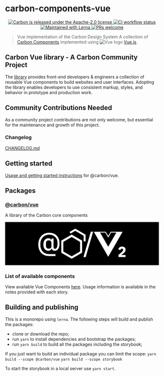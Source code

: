 # carbon-components-vue

<p align="center">
  <a href="https://github.com/carbon-design-system/carbon/blob/master/LICENSE">
    <img src="https://img.shields.io/badge/license-Apache--2.0-blue.svg" alt="Carbon is released under the Apache-2.0 license" />
  </a>
  <a href="https://github.com/carbon-design-system/carbon/actions/workflows/ci.yml">
    <img src="https://github.com/carbon-design-system/carbon/actions/workflows/ci.yml/badge.svg" alt="CI workflow status" />
  </a>
  <a href="https://lerna.js.org/">
    <img src="https://img.shields.io/badge/maintained%20with-lerna-cc00ff.svg" alt="Maintained with Lerna" />
  </a>
  <a href="https://github.com/carbon-design-system/carbon/blob/master/.github/CONTRIBUTING.md">
    <img src="https://img.shields.io/badge/PRs-welcome-brightgreen.svg" alt="PRs welcome" />
  </a>
</p>

> Vue implementation of the Carbon Design System
> A collection of [Carbon Components](https://github.com/carbon-design-system/carbon-components) implemented using <img src="https://vuejs.org/images/logo.png" width="20" alt="Vue logo"> [Vue.js](https://vuejs.org/).

## Carbon Vue library - A Carbon Community Project

The [library](http://vue.carbondesignsystem.com/) provides front-end developers & engineers a collection of reusable Vue components to build websites and user interfaces. Adopting the library enables developers to use consistent markup, styles, and behavior in prototype and production work.

## Community Contributions Needed

As a community project contributions are not only welcome, but essential for the maintenance and growth of this project.

### Changelog

[CHANGELOG.md](./packages/core/CHANGELOG.md)

## Getting started

[Usage and getting started instructions](./packages/core/README.md#getting-started) for @carbon/vue.

## Packages

### [@carbon/vue](./packages/core)

A library of the Carbon core components

<img src="./docs/AtCarbonVue2.png" alt="@carbon/vue"></div>

### List of available components

View available Vue Components [here](http://vue.carbondesignsystem.com). Usage information is available in the notes provided with each story.

## Building and publishing

This is a monorepo using `lerna`.
The following steps will build and publish the packages:

- clone or download the repo;
- run `yarn` to install dependencies and bootstrap the packages;
- run `yarn build` to build all the packages including the storybook;

If you just want to build an individual package you can limit the scope:
`yarn build --scope @carbon/vue`
`yarn build --scope storybook`

To start the storybook in a local server use `yarn start`.
